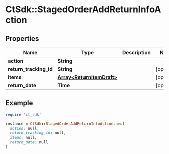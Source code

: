 # CtSdk::StagedOrderAddReturnInfoAction

## Properties

| Name | Type | Description | Notes |
| ---- | ---- | ----------- | ----- |
| **action** | **String** |  |  |
| **return_tracking_id** | **String** |  | [optional] |
| **items** | [**Array&lt;ReturnItemDraft&gt;**](ReturnItemDraft.md) |  | [optional] |
| **return_date** | **Time** |  | [optional] |

## Example

```ruby
require 'ct_sdk'

instance = CtSdk::StagedOrderAddReturnInfoAction.new(
  action: null,
  return_tracking_id: null,
  items: null,
  return_date: null
)
```

